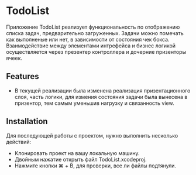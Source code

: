 #  TodoList

Приложение TodoList реализует функциональность по отображению списка задач, предварительно загруженных.
Задачи можно помечать как выполненые или нет, в зависимости от состояния чек бокса.
Взаимодействие между элементами интрефейса и бизнес логикой осуществляется через презентер контроллера и дочерние призенторы ячеек.

## Features

- В текущей реализации была изменена реализация призентационного слоя, часть логики, для измения состояния задачи была вынесена в призентор, тем самым уменьшив нагрузку и связанность view.

## Installation

Для последующей работы с проектом, нужно выполнить несколько действий:

- Клонировать проект на вашу локальную машину.
- Двойным нажатие открыть файл TodoList.xcodeproj.
- Нажмите кнопки ⌘ + B, для проверки, все ли файлы подтянули.
